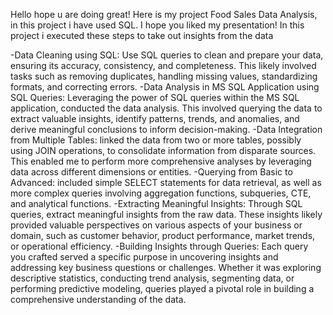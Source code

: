 Hello hope u are doing great!
Here is my project Food Sales Data Analysis, in this project i have used SQL.
I hope you liked my presentation!
In this project i executed these steps to take out insights from the data

-Data Cleaning using SQL: Use SQL queries to clean and prepare your data, ensuring its accuracy, consistency, and completeness. This likely involved tasks such as removing duplicates, handling missing values, standardizing formats, and correcting errors.
-Data Analysis in MS SQL Application using SQL Queries: Leveraging the power of SQL queries within the MS SQL application, conducted the data analysis. This involved querying the data to extract valuable insights, identify patterns, trends, and anomalies, and derive meaningful conclusions to inform decision-making.
-Data Integration from Multiple Tables:  linked the data from two or more tables, possibly using JOIN operations, to consolidate information from disparate sources. This enabled me to perform more comprehensive analyses by leveraging data across different dimensions or entities.
-Querying from Basic to Advanced:  included simple SELECT statements for data retrieval, as well as more complex queries involving aggregation functions, subqueries, CTE, and analytical functions.
-Extracting Meaningful Insights: Through SQL queries, extract meaningful insights from the raw data. These insights likely provided valuable perspectives on various aspects of your business or domain, such as customer behavior, product performance, market trends, or operational efficiency.
-Building Insights through Queries: Each query you crafted served a specific purpose in uncovering insights and addressing key business questions or challenges. Whether it was exploring descriptive statistics, conducting trend analysis, segmenting data, or performing predictive modeling, queries played a pivotal role in building a comprehensive understanding of the data.
